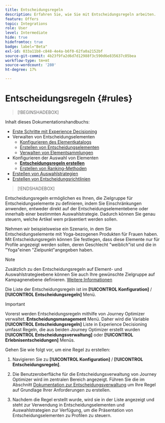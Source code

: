 ```yaml
---
title: Entscheidungsregeln
description: Erfahren Sie, wie Sie mit Entscheidungsregeln arbeiten.
feature: Offers
topic: Integrations
role: User
level: Intermediate
hide: true
hidefromtoc: true
badge: label="Beta"
exl-id: 033a11b8-c848-4e4a-b6f0-62fa0a2152bf
source-git-commit: 4b23f9fa2d6d7d12988f3c590d6e835637c05bea
workflow-type: tm+mt
source-wordcount: '280'
ht-degree: 17%

---
```


# Entscheidungsregeln {#rules}

>[!BEGINSHADEBOX]

Inhalt dieses Dokumentationshandbuchs:

* [Erste Schritte mit Experience Decisioning](gs-experience-decisioning.md)
* Verwalten von Entscheidungselementen
   * [Konfigurieren des Elementkatalogs](catalogs.md)
   * [Erstellen von Entscheidungselementen](items.md)
   * [Verwalten von Elementsammlungen](collections.md)
* Konfigurieren der Auswahl von Elementen
   * **[Entscheidungsregeln erstellen](rules.md)**
   * [Erstellen von Ranking-Methoden](ranking.md)
* [Erstellen von Auswahlstrategien](selection-strategies.md)
* [Erstellen von Entscheidungsrichtlinien](create-decision.md)

>[!ENDSHADEBOX]

Entscheidungsregeln ermöglichen es Ihnen, die Zielgruppe für Entscheidungselemente zu definieren, indem Sie Einschränkungen anwenden, entweder direkt auf der Entscheidungselementebene oder innerhalb einer bestimmten Auswahlstrategie. Dadurch können Sie genau steuern, welche Artikel wem präsentiert werden sollen.

Nehmen wir beispielsweise ein Szenario, in dem Sie Entscheidungselemente mit Yoga-bezogenen Produkten für Frauen haben. Mit Entscheidungsregeln können Sie festlegen, dass diese Elemente nur für Profile angezeigt werden sollen, deren Geschlecht &quot;weiblich&quot;ist und die in &quot;Yoga&quot;einen &quot;Zielpunkt&quot;angegeben haben.

>[!NOTE]
>
>Zusätzlich zu den Entscheidungsregeln auf Element- und Auswahlstrategieebene können Sie auch Ihre gewünschte Zielgruppe auf Kampagnenebene definieren. [Weitere Informationen](../campaigns/create-campaign.md#audience)


Die Liste der Entscheidungsregeln ist im **[!UICONTROL Konfiguration]** / **[!UICONTROL Entscheidungsregeln]** Menü.

<!--![](assets/decision-rules-list.png)-->

>[!IMPORTANT]
>
>Vorerst werden Entscheidungsregeln mithilfe von Journey Optimizer verwaltet. **Entscheidungsmanagement** Menü. Daher wird die Variable **[!UICONTROL Entscheidungsregeln]** Liste in Experience Decisioning umfasst Regeln, die aus beiden Journey Optimizer erstellt wurden **[!UICONTROL Entscheidungsverwaltung]** oder **[!UICONTROL Erlebnisentscheidungen]** Menüs.

Gehen Sie wie folgt vor, um eine Regel zu erstellen:

1. Navigieren Sie zu **[!UICONTROL Konfiguration]** / **[!UICONTROL Entscheidungsregeln]**.
1. Die Benutzeroberfläche für die Entscheidungsverwaltung von Journey Optimizer wird im zentralen Bereich angezeigt. Führen Sie die im Abschnitt [Dokumentation zur Entscheidungsverwaltung](../offers/offer-library/creating-decision-rules.md) um Ihre Regel auf Grundlage Ihrer Anforderungen zu erstellen.

1. Nachdem die Regel erstellt wurde, wird sie in der Liste angezeigt und steht zur Verwendung in Entscheidungselementen und Auswahlstrategien zur Verfügung, um die Präsentation von Entscheidungselementen zu Profilen zu steuern.
